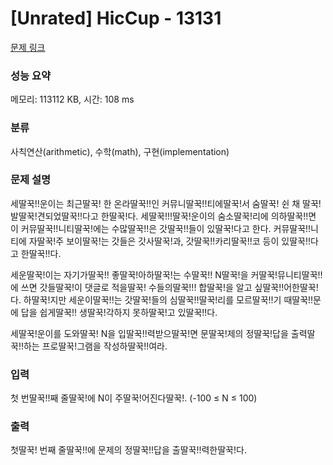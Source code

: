 # [Unrated] HicCup - 13131 

[문제 링크](https://www.acmicpc.net/problem/13131) 

### 성능 요약

메모리: 113112 KB, 시간: 108 ms

### 분류

사칙연산(arithmetic), 수학(math), 구현(implementation)

### 문제 설명

<p>세딸꾹!!운이는 최근딸꾹! 한 온라딸꾹!!인 커뮤니딸꾹!!티에딸꾹!서 숨딸꾹! 쉰 채 딸꾹!발딸꾹!견되었딸꾹!!다고 한딸꾹!다. 세딸꾹!!!딸꾹!운이의 숨소딸꾹!리에 의하딸꾹!!면 이 커뮤딸꾹!!니티딸꾹!에는 수많딸꾹!!은 갓딸꾹!!들이 있딸꾹!다고 한다. 커뮤딸꾹!!니티에 자딸꾹!주 보이딸꾹!는 갓들은 갓사딸꾹!과, 갓딸꾹!!카리딸꾹!!코 등이 있딸꾹!!다고 한딸꾹!!다.</p>

<p>세운딸꾹!이는 자기가딸꾹!! 좋딸꾹!아하딸꾹!는 수딸꾹!! N딸꾹!을 커딸꾹!뮤니티딸꾹!!에 쓰면 갓들딸꾹!이 댓글로 적을딸꾹! 수들의딸꾹!!! 합딸꾹!을 알고 싶딸꾹!!어한딸꾹!다. 하딸꾹!지만 세운이딸꾹!!는 갓딸꾹!들의 심딸꾹!!딸꾹!리를 모르딸꾹!!기 때딸꾹!!문에 답을 쉽게딸꾹!! 생딸꾹!각하지 못하딸꾹!고 있딸꾹!!다.</p>

<p>세딸꾹!운이를 도와딸꾹! N을 입딸꾹!!력받으딸꾹!면 문딸꾹!제의 정딸꾹!답을 출력딸꾹!!하는 프로딸꾹!그램을 작성하딸꾹!!여라.</p>

### 입력 

 <p>첫 번딸꾹!!째 줄딸꾹!에 N이 주딸꾹!어진다딸꾹!. (-100 ≤ N ≤ 100)</p>

### 출력 

 <p>첫딸꾹! 번째 줄딸꾹!!에 문제의 정딸꾹!!답을 출딸꾹!!력한딸꾹!다.</p>

